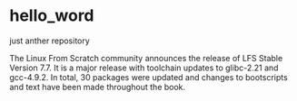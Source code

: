 # hello_word
just anther repository

The Linux From Scratch community announces the release of LFS Stable Version 7.7. It is a major release with toolchain updates to glibc-2.21 and gcc-4.9.2. In total, 30 packages were updated and changes to bootscripts and text have been made throughout the book.
